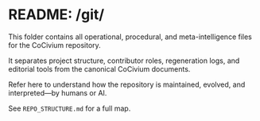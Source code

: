 # README: /git/

This folder contains all operational, procedural, and meta-intelligence files for the CoCivium repository.

It separates project structure, contributor roles, regeneration logs, and editorial tools from the canonical CoCivium documents.

Refer here to understand how the repository is maintained, evolved, and interpreted—by humans or AI.

See `REPO_STRUCTURE.md` for a full map.


